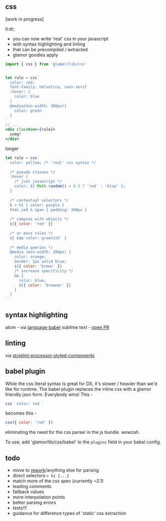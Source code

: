 css
---

[work in progress]

tl:dr; 
  - you can now write 'real' css in your javascript
  - with syntax highlighting and linting
  - that can be precompiled / extracted 
  - glamor goodies apply 

```jsx
import { css } from 'glamor/lib/css'


let rule = css`
  color: red;
  font-family: helvetica, sans-serif
  :hover: {
    color: blue
  }
  @media(min-width: 300px){
    color: green
  }
`
// ...
<div className={rule}>
  zomg!
</div>
```

longer 

```jsx
let rule = css`  
  color: yellow; /* 'real' css syntax */
  
  /* pseudo classes */  
  :hover {
    /* just javascript */
    color: ${ Math.random() > 0.5 ? 'red' : 'blue' };
  }
  
  /* contextual selectors */
  & > h1 { color: purple }  
  html.ie9 & span { padding: 300px }
  
  /* compose with objects */
  ${{ color: 'red' }}
  
  /* or more rules */
  ${ css`color: greenish` }
  
  /* media queries */
  @media (min-width: 300px) {
    color: orange;
    border: 1px solid blue;
    ${{ color: 'brown' }}
    /* increase specificity */
    && {
      color: blue;
      ${{ color: 'browner' }}
    }
  }
`
```

syntax highlighting 
---
atom - via [language-babel](https://github.com/styled-components/styled-components#syntax-highlighting)
sublime text - [open PR](https://github.com/babel/babel-sublime/pull/289)

linting
---
via [stylelint-processor-styled-components](https://github.com/styled-components/stylelint-processor-styled-components)


babel plugin
---

While the css literal syntax is great for DX, it's slower / heavier 
than we'd like for runtime. The babel plugin replaces the inline css with a 
glamor friendly json form. Everybody wins! This - 
```jsx
css` color: red `
```
becomes this -
```jsx
css({ color: 'red' })
```
eliminating the need for the css parser in the js bundle. wowzah.

To use, add 'glamor/lib/css/babel' to the `plugins` field in your babel config. 



todo
---

- move to [rework](https://github.com/reworkcss/css)/anything else for parsing 
- direct selectors `> h1 {...}`
- match more of the css spec (currently ~2.1)
- leading comments
- fallback values
- more interpolation points
- better parsing errors
- tests!!!
- guidance for difference types of 'static' css extraction